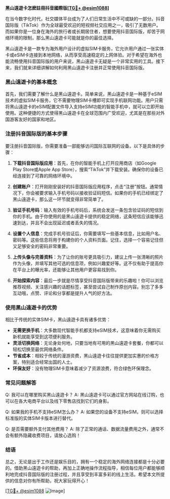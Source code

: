 **黑山遠遊卡怎麽註冊抖音國際版[[TG💪+ @esim1088](https://t.me/s/esim1088)]**

在当今数字化时代，社交媒体平台成为了人们日常生活中不可或缺的一部分。抖音国际版（TikTok）作为全球最受欢迎的短视频社交应用之一，吸引了无数用户。而如果你是一位身在海外的旅行者或长期居住者，想要使用抖音国际版，却苦于网络环境的限制，那么黑山遠遊卡可能就是你的最佳选择。

黑山遠遊卡是一款专为海外用户设计的虚拟SIM卡服务，它允许用户通过一张实体卡或eSIM卡连接到本地网络，从而享受高速稳定的上网体验。对于希望在海外也能流畅使用抖音国际版的用户来说，黑山遠遊卡无疑是一个非常实用的工具。接下来，我们就来详细讲解如何利用黑山遠遊卡注册并正常使用抖音国际版。

### 黑山遠遊卡的基本概念

首先，我们需要了解什么是黑山遠遊卡。简单来说，黑山遠遊卡是一种基于eSIM技术的虚拟SIM卡服务，它不需要物理SIM卡槽即可实现手机联网功能。用户只需将黑山遠遊卡的eSIM配置文件导入支持eSIM功能的智能手机中，就可以立即开始使用。这种便捷的方式使得黑山遠遊卡在全球范围内广受欢迎，尤其是在那些对外国游客友好的国家和地区。

### 注册抖音国际版的基本步骤

要注册抖音国际版，你需要准备一部能够访问国际互联网的设备。以下是具体的步骤：

1. **下载抖音国际版应用**：首先，在你的智能手机上打开应用商店（如Google Play Store或Apple App Store），搜索“TikTok”并下载安装。确保你的设备已经连接到了可靠的网络环境中。

2. **创建账户**：打开刚刚安装好的抖音国际版应用程序，点击“注册”按钮。通常情况下，你会被要求输入手机号码以接收验证码短信。如果你的手机已经绑定了黑山遠遊卡，那么这一环节就变得非常简单了。

3. **验证手机号码**：输入有效的手机号码后，系统会发送一条包含验证码的短信到你的手机。由于你使用的是黑山遠遊卡提供的稳定网络，这条短信应该能够迅速到达，并且不会出现延迟或者丢失的情况。

4. **设置个人信息**：完成手机号验证后，你需要填写一些基本信息，比如用户名、密码等。这些信息将用于构建你的个人资料页面。记住，选择一个容易记住但又足够安全的密码非常重要。

5. **上传头像与完善资料**：为了让你的账号更具吸引力，建议上传一张清晰的照片作为头像，并填写其他可选的信息项，例如兴趣爱好等。这不仅有助于提高你在平台上的曝光率，还能够让其他用户更容易找到你。

6. **开始探索内容**：最后一步就是尽情享受抖音国际版带来的乐趣啦！你可以浏览推荐视频、关注感兴趣的话题标签，甚至尝试自己制作原创内容。别忘了多多互动哦，点赞、评论和分享都是提升人气的好方法。

### 使用黑山遠遊卡的优势

相比于传统的实体SIM卡，黑山遠遊卡具有诸多优势：

- **无需更换手机**：大多数现代智能手机都支持eSIM技术，这意味着你无需购买新机就能享受到这项便利服务。
- **灵活切换网络**：无论身处何地，只要当地有可用的黑山遠遊卡套餐，你都可以轻松切换至最优网络条件。
- **节省成本**：相较于传统的漫游资费，黑山遠遊卡往往提供更加实惠的价格方案，特别适合经常出国的人士。
- **环保友好**：没有物理SIM卡意味着减少了资源浪费，符合绿色环保理念。

### 常见问题解答

Q: 我可以在哪里购买黑山遠遊卡？
A: 黑山遠遊卡可以通过官方网站在线订购，也可以在各大电商平台以及线下零售店找到它们的身影。

Q: 如果我的手机不支持eSIM怎么办？
A: 如果您的设备不支持eSIM，则可以选择标准版的实体SIM卡版本进行替代。

Q: 是否需要额外支付其他费用？
A: 除了正常的通话、数据流量费用之外，通常不会有额外隐藏收费项目，请放心选购！

### 结语

总之，无论是出于工作还是娱乐目的，拥有一个稳定的海外网络连接都是十分必要的。借助黑山遠遊卡的帮助，再加上正确地操作流程指导，相信每位用户都能够顺利地完成抖音国际版的注册过程，并且享受到丰富多彩的线上生活。希望本文所提供的信息对你有所帮助，祝大家玩得开心！

[[TG💪+ @esim1088](https://t.me/s/esim1088) ![Image](https://i.postimg.cc/4NQfJmqS/Snipaste-2025-05-13-00-14-12.png)]
